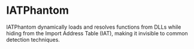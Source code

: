 # IATPhantom
IATPhantom dynamically loads and resolves functions from DLLs while hiding from the Import Address Table (IAT), making it invisible to common detection techniques. 
